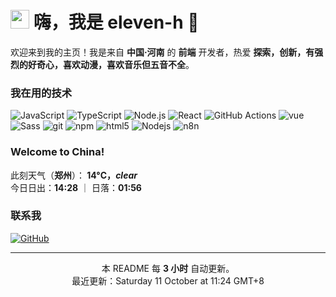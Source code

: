 <h1><img src="https://emojis.slackmojis.com/emojis/images/1531849430/4246/blob-sunglasses.gif" width="30"/> 嗨，我是 <b>eleven-h</b> 👋</h1>

<p>欢迎来到我的主页！我是来自 <b>中国·河南</b> 的 <b>前端</b> 开发者，热爱 <b>探索，创新，有强烈的好奇心，喜欢动漫，喜欢音乐但五音不全</b>。</p>

<h3>我在用的技术</h3>
<p>
  <img alt="JavaScript" src="https://img.shields.io/badge/-JavaScript-F7DF1E?style=flat-square&logo=javascript&logoColor=black" />
  <img alt="TypeScript" src="https://img.shields.io/badge/-TypeScript-3178C6?style=flat-square&logo=typescript&logoColor=white" />
  <img alt="Node.js" src="https://img.shields.io/badge/-Node.js-339933?style=flat-square&logo=node.js&logoColor=white" />
  <img alt="React" src="https://img.shields.io/badge/-React-45b8d8?style=flat-square&logo=react&logoColor=white" />
  <img alt="GitHub Actions" src="https://img.shields.io/badge/-GitHub%20Actions-2088FF?style=flat-square&logo=github-actions&logoColor=white" />
  <img alt="vue" src="https://img.shields.io/badge/-Vue-4FC08D?style=flat-square&logo=vue.js&logoColor=white" />
  <img alt="Sass" src="https://img.shields.io/badge/-Sass-CC6699?style=flat-square&logo=sass&logoColor=white" />
  <img alt="git" src="https://img.shields.io/badge/-Git-F05032?style=flat-square&logo=git&logoColor=white" />
  <img alt="npm" src="https://img.shields.io/badge/-NPM-CB3837?style=flat-square&logo=npm&logoColor=white" />
  <img alt="html5" src="https://img.shields.io/badge/-HTML5-E34F26?style=flat-square&logo=html5&logoColor=white" />
  <img alt="Nodejs" src="https://img.shields.io/badge/-Nodejs-43853d?style=flat-square&logo=Node.js&logoColor=white" />
  <img alt="n8n" src="https://img.shields.io/badge/-N8N-000000?style=flat-square&logo=n8n&logoColor=white" />
  <!-- 需要可继续添加徽章 -->
  
</p>
<h3>Welcome to China!</h3>

<p>此刻天气（<b>郑州</b>）：<b> 14°C，<i>clear</i></b><br/>今日日出：<b>14:28</b> ｜ 日落：<b>01:56</b></p>

<h3>联系我</h3>
<p>
  <a href="https://github.com/eleven-h" target="_blank"><img alt="GitHub" src="https://img.shields.io/badge/GitHub-181717?style=for-the-badge&logo=github&logoColor=white" /></a>
</p>

------------
<p align="center">本 README 每 <b>3 小时</b> 自动更新。<br/>最近更新：Saturday 11 October at 11:24 GMT+8</p>
